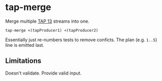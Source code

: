 # tap-merge

Merge multiple [TAP 13][1] streams into one.

    tap-merge <(tapProducer1) <(tapProducer2)

Essentially just re-numbers tests to remove conficts.  The plan (e.g. `1..5`)
line is emitted last.

## Limitations

Doesn't validate.  Provide valid input.

[1]: https://testanything.org/tap-version-13-specification.html
